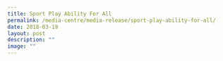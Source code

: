 ```yaml
---
title: Sport Play Ability For All
permalink: /media-centre/media-release/sport-play-ability-for-all/
date: 2018-03-19
layout: post
description: ""
image: ""
---
```


